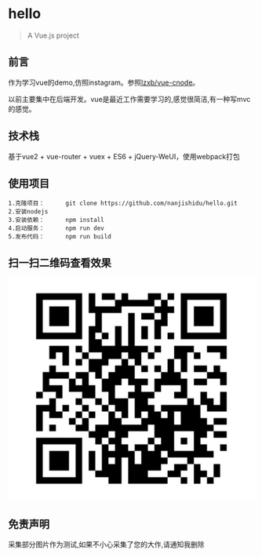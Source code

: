 # hello

> A Vue.js project 
## 前言

作为学习vue的demo,仿照instagram。参照[lzxb/vue-cnode](https://github.com/lzxb/vue-cnode)。

以前主要集中在后端开发。vue是最近工作需要学习的,感觉很简洁,有一种写mvc的感觉。

## 技术栈

基于vue2 + vue-router + vuex + ES6 + jQuery-WeUI，使用webpack打包

## 使用项目
```
1.克隆项目：      git clone https://github.com/nanjishidu/hello.git
2.安装nodejs
3.安装依赖：      npm install
4.启动服务：      npm run dev
5.发布代码：      npm run build
```
## 扫一扫二维码查看效果
![shot](shot/1.jpg)
## 免责声明

采集部分图片作为测试,如果不小心采集了您的大作,请通知我删除